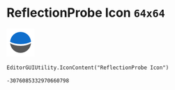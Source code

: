 # ReflectionProbe Icon `64x64`
<img src="/img/ReflectionProbe%20Icon.png" width=64 height=64>

``` CSharp
EditorGUIUtility.IconContent("ReflectionProbe Icon")
```
```
-3076085332970660798
```
